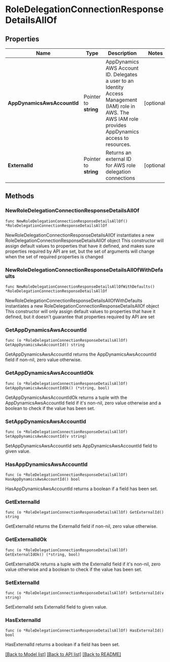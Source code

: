# RoleDelegationConnectionResponseDetailsAllOf

## Properties

Name | Type | Description | Notes
------------ | ------------- | ------------- | -------------
**AppDynamicsAwsAccountId** | Pointer to **string** | AppDynamics AWS Account ID. Delegates a user to an Identity Access Management (IAM) role in AWS. The AWS IAM role provides AppDynamics access to resources. | [optional] 
**ExternalId** | Pointer to **string** | Returns an external ID for AWS role delegation connections | [optional] 

## Methods

### NewRoleDelegationConnectionResponseDetailsAllOf

`func NewRoleDelegationConnectionResponseDetailsAllOf() *RoleDelegationConnectionResponseDetailsAllOf`

NewRoleDelegationConnectionResponseDetailsAllOf instantiates a new RoleDelegationConnectionResponseDetailsAllOf object
This constructor will assign default values to properties that have it defined,
and makes sure properties required by API are set, but the set of arguments
will change when the set of required properties is changed

### NewRoleDelegationConnectionResponseDetailsAllOfWithDefaults

`func NewRoleDelegationConnectionResponseDetailsAllOfWithDefaults() *RoleDelegationConnectionResponseDetailsAllOf`

NewRoleDelegationConnectionResponseDetailsAllOfWithDefaults instantiates a new RoleDelegationConnectionResponseDetailsAllOf object
This constructor will only assign default values to properties that have it defined,
but it doesn't guarantee that properties required by API are set

### GetAppDynamicsAwsAccountId

`func (o *RoleDelegationConnectionResponseDetailsAllOf) GetAppDynamicsAwsAccountId() string`

GetAppDynamicsAwsAccountId returns the AppDynamicsAwsAccountId field if non-nil, zero value otherwise.

### GetAppDynamicsAwsAccountIdOk

`func (o *RoleDelegationConnectionResponseDetailsAllOf) GetAppDynamicsAwsAccountIdOk() (*string, bool)`

GetAppDynamicsAwsAccountIdOk returns a tuple with the AppDynamicsAwsAccountId field if it's non-nil, zero value otherwise
and a boolean to check if the value has been set.

### SetAppDynamicsAwsAccountId

`func (o *RoleDelegationConnectionResponseDetailsAllOf) SetAppDynamicsAwsAccountId(v string)`

SetAppDynamicsAwsAccountId sets AppDynamicsAwsAccountId field to given value.

### HasAppDynamicsAwsAccountId

`func (o *RoleDelegationConnectionResponseDetailsAllOf) HasAppDynamicsAwsAccountId() bool`

HasAppDynamicsAwsAccountId returns a boolean if a field has been set.

### GetExternalId

`func (o *RoleDelegationConnectionResponseDetailsAllOf) GetExternalId() string`

GetExternalId returns the ExternalId field if non-nil, zero value otherwise.

### GetExternalIdOk

`func (o *RoleDelegationConnectionResponseDetailsAllOf) GetExternalIdOk() (*string, bool)`

GetExternalIdOk returns a tuple with the ExternalId field if it's non-nil, zero value otherwise
and a boolean to check if the value has been set.

### SetExternalId

`func (o *RoleDelegationConnectionResponseDetailsAllOf) SetExternalId(v string)`

SetExternalId sets ExternalId field to given value.

### HasExternalId

`func (o *RoleDelegationConnectionResponseDetailsAllOf) HasExternalId() bool`

HasExternalId returns a boolean if a field has been set.


[[Back to Model list]](../README.md#documentation-for-models) [[Back to API list]](../README.md#documentation-for-api-endpoints) [[Back to README]](../README.md)


